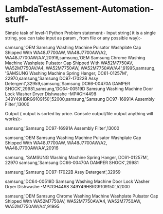 # LambdaTestAssement-Automation-stuff-
Simple task of level-1 Python
Problem statement:-
Input string( it is a single string, you can take input as param , from file or any possible way):-

samsung,'OEM Samsung Washing Machine Pulsator Washplate Cap Shipped With WA48J7700AW, WA48J7700AW/A2, WA48J7700AW/AA',20916,samsung,'OEM Samsung Chrome Washing Machine Washplate Pulsator Cap Shipped With WA52M7750AV, WA52M7750AV/A4, WA52M7750AW, WA52M7750AW/A4',91995,samsung, 'SAMSUNG Washing Machine Spring Hanger, DC61-01257M', 22970,samsung,'Samsung DC97-17022B Assy Detergent',32959,samsung,'Samsung DC66-00470A DAMPER SHOCK',29981,samsung,'DC64-00519D Samsung Washing Machine Door Lock Washer Dryer Dishwashe -MP#GH4498 349Y49HBRG9109150',52000,samsung,'Samsung DC97-16991A Assembly Filter',13000

Output ( output is sorted by price. Console output/file output anything will works):-

samsung,'Samsung DC97-16991A Assembly Filter',13000

samsung,'OEM Samsung Washing Machine Pulsator Washplate Cap Shipped With
WA48J7700AW, WA48J7700AW/A2, WA48J7700AW/AA',20916

samsung, 'SAMSUNG Washing Machine Spring Hanger, DC61-01257M', 22970
samsung,'Samsung DC66-00470A DAMPER SHOCK',29981

samsung,'Samsung DC97-17022B Assy Detergent',32959

samsung,'DC64-00519D Samsung Washing Machine Door Lock Washer Dryer Dishwashe
-MP#GH4498 349Y49HBRG9109150',52000

samsung,'OEM Samsung Chrome Washing Machine Washplate Pulsator Cap Shipped With
WA52M7750AV, WA52M7750AV/A4, WA52M7750AW, WA52M7750AW/A4',91995
